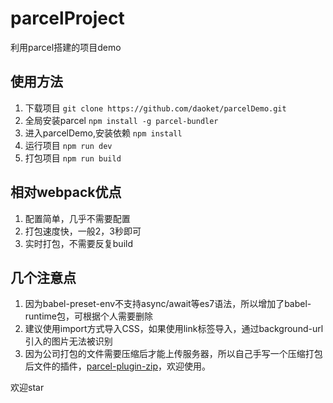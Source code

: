 # parcelProject
利用parcel搭建的项目demo

## 使用方法
1. 下载项目
`git clone https://github.com/daoket/parcelDemo.git`
2. 全局安装parcel
`npm install -g parcel-bundler`
3. 进入parcelDemo,安装依赖
`npm install`
4. 运行项目
`npm run dev`
5. 打包项目
`npm run build`

## 相对webpack优点
1. 配置简单，几乎不需要配置
2. 打包速度快，一般2，3秒即可
3. 实时打包，不需要反复build

## 几个注意点
1. 因为babel-preset-env不支持async/await等es7语法，所以增加了babel-runtime包，可根据个人需要删除
2. 建议使用import方式导入CSS，如果使用link标签导入，通过background-url引入的图片无法被识别
3. 因为公司打包的文件需要压缩后才能上传服务器，所以自己手写一个压缩打包后文件的插件，[parcel-plugin-zip](https://github.com/daoket/parcel-plugin-zip)，欢迎使用。

欢迎star